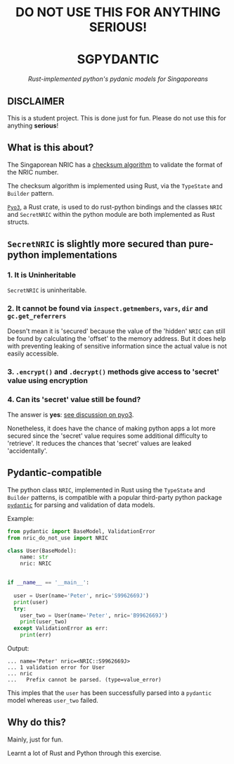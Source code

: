 <h1><div align="center">DO NOT USE THIS FOR ANYTHING SERIOUS!</div></h1>

<div align="center">
<h1>SGPYDANTIC</h1>
<i>Rust-implemented python's pydanic models for Singaporeans</i>
</div>

<p>

## **DISCLAIMER**

This is a student project. This is done just for fun. Please do not use this for anything **serious**!

## What is this about?
The Singaporean NRIC has a [checksum algorithm](https://ivantay2003.medium.com/creation-of-singapore-identity-number-nric-24fc3b446145) to validate the format of the NRIC number.

The checksum algorithm is implemented using Rust, via the `TypeState` and `Builder` pattern.

[`Pyo3`](https://docs.rs/pyo3/latest/pyo3/), a Rust crate, is used to do rust-python bindings and the classes `NRIC` and `SecretNRIC` within the python module are both implemented as Rust structs.


## `SecretNRIC` is slightly more secured than pure-python implementations

### 1. It is Uninheritable

`SecretNRIC` is uninheritable.

### 2. It cannot be found via `inspect.getmembers`, `vars`, `dir` and `gc.get_referrers`

Doesn't mean it is 'secured' because the value of the 'hidden' `NRIC` can still be found by calculating the 'offset' to the memory address. But it does help with preventing leaking of sensitive information since the actual value is not easily accessible.

### 3. `.encrypt()` and `.decrypt()` methods give access to 'secret' value using encryption

### 4. Can its 'secret' value still be found?
The answer is **yes**: [see discussion on pyo3](https://github.com/PyO3/pyo3/discussions/3003#discussioncomment-5201863).

Nonetheless, it does have the chance of making python apps a lot more secured since the 'secret' value requires some additional difficulty to 'retrieve'. It reduces the chances that 'secret' values are leaked 'accidentally'.

## Pydantic-compatible

The python class `NRIC`, implemented in Rust using the `TypeState` and `Builder` patterns, is compatible with a popular third-party python package [`pydantic`](https://docs.pydantic.dev/) for parsing and validation of data models.

Example:

```python
from pydantic import BaseModel, ValidationError
from nric_do_not_use import NRIC

class User(BaseModel):
    name: str
    nric: NRIC


if __name__ == '__main__': 
  
  user = User(name='Peter', nric='S9962669J')
  print(user)
  try:
    user_two = User(name='Peter', nric='B9962669J')
    print(user_two)
  except ValidationError as err:
    print(err)
```

Output:
```
... name='Peter' nric=<NRIC::S9962669J>
... 1 validation error for User
... nric
...   Prefix cannot be parsed. (type=value_error)
```
This imples that the `user` has been successfully parsed into a `pydantic` model whereas `user_two` failed.

## Why do this?

Mainly, just for fun.

Learnt a lot of Rust and Python through this exercise.